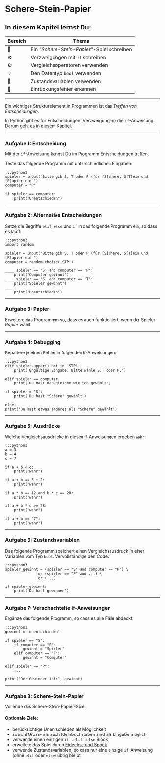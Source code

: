 
# Schere-Stein-Papier

## In diesem Kapitel lernst Du:

| Bereich | Thema |
|---------|-------|
| 💼 | Ein *"Schere-Stein-Papier"*-Spiel schreiben |
| ⚙ | Verzweigungen mit `if` schreiben |
| ⚙ | Vergleichsoperatoren verwenden |
| 💡 | Den Datentyp `bool` verwenden |
| 🔀 | Zustandsvariablen verwenden |
| 🐞 | Einrückungsfehler erkennen |

----

Ein wichtiges Strukturelement in Programmen ist das *Treffen von Entscheidungen*.

In Python gibt es für Entscheidungen (Verzweigungen) die `if`-Anweisung. Darum geht es in diesem Kapitel.

----

### Aufgabe 1: Entscheidung

Mit der `if`-Anweisung kannst Du im Programm Entscheidungen treffen.

Teste das folgende Programm mit unterschiedlichen Eingaben:

    :::python3
    spieler = input("Bitte gib S, T oder P (für [S]chere, S[T]ein und [P]apier ein ")
    computer = "P"

    if spieler == computer:
        print("Unentschieden")

----

### Aufgabe 2: Alternative Entscheidungen

Setze die Begriffe `elif`, `else` und `if` in das folgende Programm ein, so dass es läuft:

    :::python3
    import random

    spieler = input("Bitte gib S, T oder P (für [S]chere, S[T]ein und [P]apier ein ")
    computer = random.choice('STP')

    ____ spieler == 'S' and computer == 'P':
        print("Computer gewinnt")
    ____ spieler == 'S' and computer == 'T':
        print("Spieler gewinnt")
    ____:
        print("Unentschieden")

----

### Aufgabe 3: Papier

Erweitere das Programmm so, dass es auch funktioniert, wenn der Spieler *Papier* wählt.

----

### Aufgabe 4: Debugging

Repariere je einen Fehler in folgenden if-Anweisungen:

    :::python3
    elif spieler.upper() not in 'STP':
        print('Ungültige Eingabe. Bitte wähle S,T oder P.')

    elif spieler == computer
        print('Du hast das gleiche wie ich gewählt')

    if spieler = 'S':
        print('Du hast "Schere" gewählt')

    else:
    print('Du hast etwas anderes als "Schere" gewählt')

----

### Aufgabe 5: Ausdrücke

Welche Vergleichsausdrücke in diesen if-Anweisungen ergeben `wahr`:

    :::python3
    a = 3
    b = 4
    c = 7

    if a + b < c:
        print("wahr")

    if a + b == 5 + 2:
        print("wahr")

    if a * b == 12 and b * c == 28:
        print("wahr")

    if a + b * c >= 28:
        print("wahr")

    if a + b == "7":
        print("wahr")

----

### Aufgabe 6: Zustandsvariablen

Das folgende Programm speichert einen Vergleichsausdruck in einer Variablen vom Typ `bool`.
Vervollständige den Code:

    :::python3
    spieler_gewinnt = (spieler == "S" and computer == "P") \
                   or (spieler == "P" and ...) \
                   or (...)

    if spieler_gewinnt:
        print('Du hast gewonnen')

----

### Aufgabe 7: Verschachtelte if-Anweisungen

Ergänze das folgende Programm, so dass es alle Fälle abdeckt:

    :::python3
    gewinnt = 'unentschieden'

    if spieler == "S":
        if computer == "P":
            gewinnt = "Spieler"
        elif computer == "T":
            gewinnt = "Computer"

    elif spieler == "P":
        ...

    print("Der Gewinner ist:", gewinnt)

----

### Aufgabe 8: Schere-Stein-Papier

Vollende das Schere-Stein-Papier-Spiel.

#### Optionale Ziele:

* berücksichtige Unentschieden als Möglichkeit
* sowohl Gross- als auch Kleinbuchstaben sind als Eingabe möglich
* verwende einen einzigen `if..elif..else` Block
* erweitere das Spiel durch [Eidechse und Spock](https://en.wikipedia.org/wiki/Rock_paper_scissors#Additional_weapons)
* verwende Zustandsvariablen, so dass nur eine einzige `if`-Anweisung (ohne `elif` oder `else`) übrig bleibt
